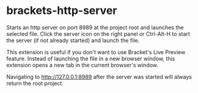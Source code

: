 brackets-http-server
====================

Starts an http server on port 8989 at the project root and launches the selected file. Click the server icon on the right panel or Ctrl-Alt-H to start the server (if not already started) and launch the file.

This extension is useful if you don't want to use Bracket's Live Preview feature. Instead of launching the file in a new browser window, this extension opens a new tab in the current browser's window.

Navigating to http://127.0.0.1:8989 after the server was started will always return the root project.